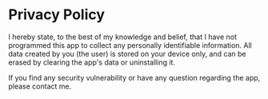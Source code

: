 # Privacy Policy

I hereby state, to the best of my knowledge and belief, that I have not programmed this app to collect any personally identifiable information. All data created by you (the user) is stored on your device only, and can be erased by clearing the app's data or uninstalling it.

If you find any security vulnerability or have any question regarding the app, please contact me.
